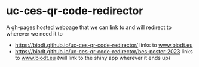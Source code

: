 # uc-ces-qr-code-redirector
A gh-pages hosted webpage that we can link to and will redirect to wherever we need it to

 * https://biodt.github.io/uc-ces-qr-code-redirector/ links to www.biodt.eu
 * https://biodt.github.io/uc-ces-qr-code-redirector/bes-poster-2023 links to www.biodt.eu (will link to the shiny app wherever it ends up)
